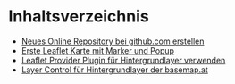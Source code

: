 # Inhaltsverzeichnis

- [Neues Online Repository bei github.com erstellen](https://webmapping.github.io/cookbook/new_online_repo)
- [Erste Leaflet Karte mit Marker und Popup](https://webmapping.github.io/cookbook/first_leaflet_map)
- [Leaflet Provider Plugin für Hintergrundlayer verwenden](https://webmapping.github.io/cookbook/plugin_leaflet_provider)
- [Layer Control für Hintergrundlayer der basemap.at](https://webmapping.github.io/cookbook/control_layers_baselayers)
